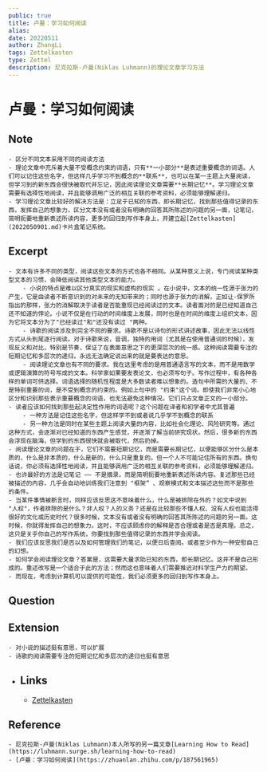 ```yaml
---
public: true  
title: 卢曼：学习如何阅读  
alias:   
date: 20220511  
author: ZhangLi  
tags: Zettelkasten  
type: Zettel  
description: 尼克拉斯-卢曼(Niklas Luhmann)的理论文章学习方法  
---
```


# 卢曼：学习如何阅读

## Note
	- 区分不同文本采用不同的阅读方法
	- 理论文章中充斥着大量不受概念约束的词语，只有**一小部分**是表述重要概念的词语。人们可以记住这些名字，但这样几乎学习不到概念的**联系**，也可以在某一主题上大量阅读，但学习到的新东西会很快被取代并忘记，因此阅读理论文章需要**长期记忆**。学习理论文章需要有选择性地阅读，并且能够调用广泛的相互关联的参考资料，必须能够理解递归。
	- 学习理论文章比较好的解决方法是：立足于已知的东西，即长期记忆，找到那些值得记录的东西，发挥自己的想象力，区分文本没有或者没有明确的回答其所陈述的问题的另一面，记笔记，简明扼要地重新表述所读内容，更多的回归到写作本身上，并建立起[Zettelkasten](2022050901.md)卡片盒笔记系统。
## Excerpt
	- 文本有许多不同的类型，阅读这些文本的方式也各不相同。从某种意义上说，专门阅读某种类型文本的习惯，会降低阅读其他类型文本的能力。
		- 小说的特点是难以区分真实的现实和虚构的现实 。在小说中，文本的统一性源于张力的产生，它是由读者不断意识到的对未来的无知带来的；同时也源于张力的消解，正如让-保罗所指出的那样，张力的消解取决于读者是否能重现已经阅读过的文本。读者面对的是已经知道自己还不知道的悖论。小说不仅是在行动的时间维度上发展，同时也是在时间的维度上组织文本，因为它将文本分为了"已经读过"和"还没有读过 "两种。
		- 诗歌的阅读涉及到完全不同的要求。诗歌不是以诗句的形式讲述故事，因此无法以线性方式从头到尾逐行阅读。对于诗歌来说，音调，独特的用词（尤其是在使用普通词的时候），发现反义和对比，特别是节奏，保证了在表面意思之下的更深层次的统一感。这种阅读需要专注的短期记忆和多层次的递归，永远无法确定说出来的就是要表达的意思。
		- 阅读理论文章也有不同的要求。我在这里考虑的是用普通语言写的文本，而不是用数学或逻辑演算的符号写成的文本。科学家如果要发表论文，也必须写句子。写作过程中，有各种各样的单词可供选择。词语选择的随机性程度是大多数读者难以想象的。造句中所需的大量的、不是特别重要的词，是不受到概念的约束的。例如上句中的 "约束"这个词。即使我们非常小心地区分和识别那些表示重要概念的词语，也无法避免这种情况。它们只占文章正文的一小部分。
	- 读者应该如何找到那些起决定性作用的词语呢？这个问题在译者和初学者中尤其普遍
		- 一种方法是记住这些名字，但这样学不到或者说几乎学不到概念的联系
		- 另一种方法是同时在某些主题上阅读大量的内容，比如社会化理论、风险研究等。通过这种方式，会逐渐对已经知道的东西产生感觉，并逐渐了解当前研究现状。然后，很多新的东西会浮现在脑海，但学到的东西很快就会被取代，然后扔掉。
	- 阅读理论文章的问题在于，它们不需要短期记忆，而是需要长期记忆，以便能够区分什么是本质的，什么是非本质的，什么是新的，什么只是重复的。但一个人不可能记住所有的东西。换句话说，你必须有选择性地阅读，并且能够调用广泛的相互关联的参考资料，必须能够理解递归。
	- 也许最好的方法是记笔记 —— 不是摘录，而是简明扼要地重新表述所读内容。复述那些已经被描述的内容，几乎会自动地训练我们注意到 "框架“ 、观察模式和文本描述这些而不是那些的条件。
	- 当某件事情被断言时，同样应该反思这不意味着什么，什么是被排除在外的？如文中说到 "人权"，作者排除的是什么？非人权？人的义务？还是在比较那些不懂人权、没有人权也能活得很好的文化或历史时代？很多时候，文本没有或者没有明确的回答其所陈述的问题的另一面。这时候，你就得发挥自己的想象力。这时，不应该顾虑你的解释是否合理或者是否是真理。总之，这只是关乎你自己的写作系统，你要找到那些值得记录的东西并学会阅读。
	- 我们应该反思我们是否以及如何管理我们的笔记，以便日后查阅。或者至少作为一种安慰自己的幻想。
	- 如何学会阅读理论文章？答案是，这需要大量求助已知的东西，即长期记忆。这并不是自己形成的。重述改写是一个适合于此的方法；然而这也意味着人们需要推迟对科学生产力的期望。
	- 而现在，考虑到计算机可以提供的可能性，我们必须更多的回归到写作本身上。
## Question
## Extension
	- 对小说的描述挺有意思，可以扩展
	- 诗歌的阅读需要专注的短期记忆和多层次的递归也挺有意思
- ## Links
	- [Zettelkasten](2022050901.md)
## Reference
	- 尼克拉斯-卢曼(Niklas Luhmann)本人所写的另一篇文章[Learning How to Read](https://luhmann.surge.sh/learning-how-to-read)
	- [卢曼：学习如何阅读](https://zhuanlan.zhihu.com/p/187561965)